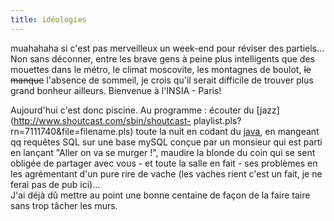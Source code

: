 ```yaml
---
title: idéologies
---
```


muahahaha si c'est pas merveilleux un week-end pour réviser des partiels...  
Non sans déconner, entre les brave gens à peine plus intelligents que des
mouettes dans le métro, le climat moscovite, les montagnes de boulot, <s>le
manque</s> l'absence de sommeil, je crois qu'il serait difficile de trouver
plus grand bonheur ailleurs. Bienvenue à l'INSIA - Paris!

Aujourd'hui c'est donc piscine. Au programme : écouter du
[jazz](http://www.shoutcast.com/sbin/shoutcast-
playlist.pls?rn=7111740&file=filename.pls) toute la nuit en codant du
[java](http://java.sun.com), en mangeant qq requêtes SQL sur une base mySQL
conçue par un monsieur qui est parti en lançant "Aller on va se murger !",
maudire la blonde du coin qui se sent obligée de partager avec vous - et toute
la salle en fait - ses problèmes en les agrémentant d'un pure rire de vache
(les vaches rient c'est un fait, je ne ferai pas de pub ici)...  
J'ai déjà dû mettre au point une bonne centaine de façon de la faire taire
sans trop tâcher les murs.

